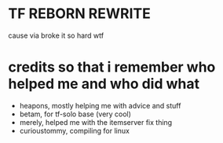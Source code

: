 # TF REBORN REWRITE
 cause via broke it so hard wtf

# credits so that i remember who helped me and who did what
- heapons, mostly helping me with advice and stuff
- betam, for tf-solo base (very cool)
- merely, helped me with the itemserver fix thing
- curioustommy, compiling for linux
